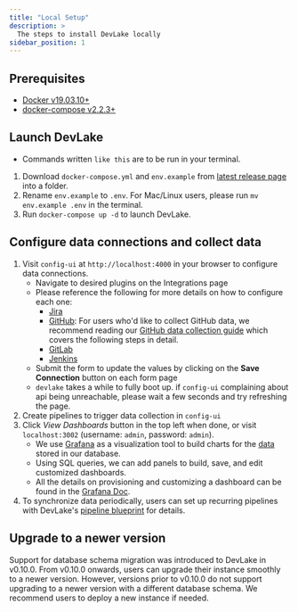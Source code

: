 ```yaml
---
title: "Local Setup"
description: >
  The steps to install DevLake locally
sidebar_position: 1
---
```



## Prerequisites

- [Docker v19.03.10+](https://docs.docker.com/get-docker)
- [docker-compose v2.2.3+](https://docs.docker.com/compose/install/)

## Launch DevLake

- Commands written `like this` are to be run in your terminal.

1. Download `docker-compose.yml` and `env.example` from [latest release page](https://github.com/apache/incubator-devlake/releases/latest) into a folder.
2. Rename `env.example` to `.env`. For Mac/Linux users, please run `mv env.example .env` in the terminal.
3. Run `docker-compose up -d` to launch DevLake.

## Configure data connections and collect data

1. Visit `config-ui` at `http://localhost:4000` in your browser to configure data connections.
   - Navigate to desired plugins on the Integrations page
   - Please reference the following for more details on how to configure each one:<br/>
      - [Jira](../Plugins/Jira.md)
      - [GitHub](../Plugins/GitHub.md): For users who'd like to collect GitHub data, we recommend reading our [GitHub data collection guide](../UserManuals/GitHubUserGuide.md) which covers the following steps in detail.
      - [GitLab](../Plugins/GitLab.md)
      - [Jenkins](../Plugins/Jenkins.md)
   - Submit the form to update the values by clicking on the **Save Connection** button on each form page
   - `devlake` takes a while to fully boot up. if `config-ui` complaining about api being unreachable, please wait a few seconds and try refreshing the page.
2. Create pipelines to trigger data collection in `config-ui`
3. Click *View Dashboards* button in the top left when done, or visit `localhost:3002` (username: `admin`, password: `admin`).
   - We use [Grafana](https://grafana.com/) as a visualization tool to build charts for the [data](../DataModels/DataSupport.md) stored in our database.
   - Using SQL queries, we can add panels to build, save, and edit customized dashboards.
   - All the details on provisioning and customizing a dashboard can be found in the [Grafana Doc](../UserManuals/GrafanaUserGuide.md).
4. To synchronize data periodically, users can set up recurring pipelines with DevLake's [pipeline blueprint](../UserManuals/RecurringPipelines.md) for details.

## Upgrade to a newer version

Support for database schema migration was introduced to DevLake in v0.10.0. From v0.10.0 onwards, users can upgrade their instance smoothly to a newer version. However, versions prior to v0.10.0 do not support upgrading to a newer version with a different database schema. We recommend users to deploy a new instance if needed.

<br/>

